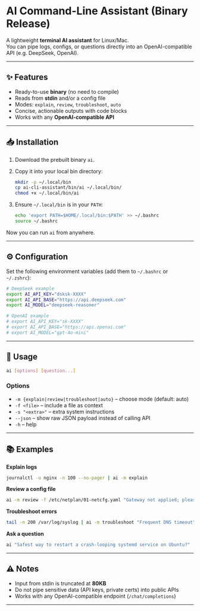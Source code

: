 # AI Command-Line Assistant (Binary Release)

A lightweight **terminal AI assistant** for Linux/Mac.  
You can pipe logs, configs, or questions directly into an OpenAI-compatible API (e.g. DeepSeek, OpenAI).  

---

## ✨ Features
- Ready-to-use **binary** (no need to compile)
- Reads from **stdin** and/or a config file
- Modes: `explain`, `review`, `troubleshoot`, `auto`
- Concise, actionable outputs with code blocks
- Works with any **OpenAI-compatible API**

---

## 📥 Installation

1. Download the prebuilt binary `ai`.  
2. Copy it into your local bin directory:
   ```bash
   mkdir -p ~/.local/bin
   cp ai-cli-assistant/bin/ai ~/.local/bin/
   chmod +x ~/.local/bin/ai


3. Ensure `~/.local/bin` is in your `PATH`:

   ```bash
   echo 'export PATH=$HOME/.local/bin:$PATH' >> ~/.bashrc
   source ~/.bashrc
   ```

Now you can run `ai` from anywhere.

---

## ⚙️ Configuration

Set the following environment variables (add them to `~/.bashrc` or `~/.zshrc`):

```bash
# DeepSeek example
export AI_API_KEY="dsksk-XXXX"
export AI_API_BASE="https://api.deepseek.com"
export AI_MODEL="deepseek-reasoner"

# OpenAI example
# export AI_API_KEY="sk-XXXX"
# export AI_API_BASE="https://api.openai.com"
# export AI_MODEL="gpt-4o-mini"
```

---

## 🚀 Usage

```bash
ai [options] [question...]
```

### Options

* `-m {explain|review|troubleshoot|auto}` – choose mode (default: auto)
* `-f <file>` – include a file as context
* `-s "<extra>"` – extra system instructions
* `--json` – show raw JSON payload instead of calling API
* `-h` – help

---

## 📚 Examples

**Explain logs**

```bash
journalctl -u nginx -n 100 --no-pager | ai -m explain
```

**Review a config file**

```bash
ai -m review -f /etc/netplan/01-netcfg.yaml "Gateway not applied; please check"
```

**Troubleshoot errors**

```bash
tail -n 200 /var/log/syslog | ai -m troubleshoot "Frequent DNS timeout"
```

**Ask a question**

```bash
ai "Safest way to restart a crash-looping systemd service on Ubuntu?"
```

---

## ⚠️ Notes

* Input from stdin is truncated at **80KB**
* Do not pipe sensitive data (API keys, private certs) into public APIs
* Works with any OpenAI-compatible endpoint (`/chat/completions`)

---
